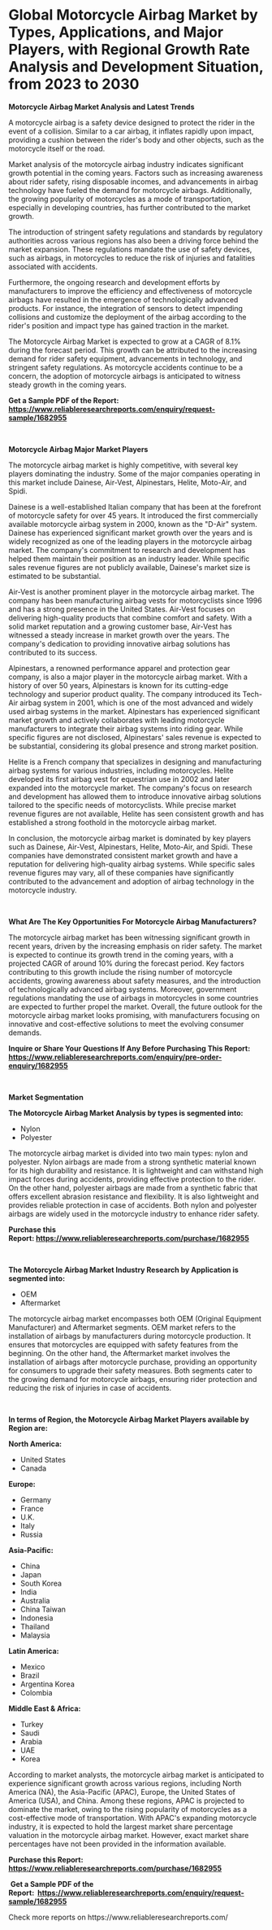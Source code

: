 <p><h1>Global Motorcycle Airbag Market by Types, Applications, and Major Players, with Regional Growth Rate Analysis and Development Situation, from 2023 to 2030</h1></p><p><strong>Motorcycle Airbag Market Analysis and Latest Trends</strong></p>
<p><p>A motorcycle airbag is a safety device designed to protect the rider in the event of a collision. Similar to a car airbag, it inflates rapidly upon impact, providing a cushion between the rider's body and other objects, such as the motorcycle itself or the road.</p><p>Market analysis of the motorcycle airbag industry indicates significant growth potential in the coming years. Factors such as increasing awareness about rider safety, rising disposable incomes, and advancements in airbag technology have fueled the demand for motorcycle airbags. Additionally, the growing popularity of motorcycles as a mode of transportation, especially in developing countries, has further contributed to the market growth.</p><p>The introduction of stringent safety regulations and standards by regulatory authorities across various regions has also been a driving force behind the market expansion. These regulations mandate the use of safety devices, such as airbags, in motorcycles to reduce the risk of injuries and fatalities associated with accidents.</p><p>Furthermore, the ongoing research and development efforts by manufacturers to improve the efficiency and effectiveness of motorcycle airbags have resulted in the emergence of technologically advanced products. For instance, the integration of sensors to detect impending collisions and customize the deployment of the airbag according to the rider's position and impact type has gained traction in the market.</p><p>The Motorcycle Airbag Market is expected to grow at a CAGR of 8.1% during the forecast period. This growth can be attributed to the increasing demand for rider safety equipment, advancements in technology, and stringent safety regulations. As motorcycle accidents continue to be a concern, the adoption of motorcycle airbags is anticipated to witness steady growth in the coming years.</p></p>
<p><strong>Get a Sample PDF of the Report:&nbsp; <a href="https://www.reliableresearchreports.com/enquiry/request-sample/1682955">https://www.reliableresearchreports.com/enquiry/request-sample/1682955</a></strong></p>
<p>&nbsp;</p>
<p><strong>Motorcycle Airbag Major Market Players</strong></p>
<p><p>The motorcycle airbag market is highly competitive, with several key players dominating the industry. Some of the major companies operating in this market include Dainese, Air-Vest, Alpinestars, Helite, Moto-Air, and Spidi. </p><p>Dainese is a well-established Italian company that has been at the forefront of motorcycle safety for over 45 years. It introduced the first commercially available motorcycle airbag system in 2000, known as the "D-Air" system. Dainese has experienced significant market growth over the years and is widely recognized as one of the leading players in the motorcycle airbag market. The company's commitment to research and development has helped them maintain their position as an industry leader. While specific sales revenue figures are not publicly available, Dainese's market size is estimated to be substantial.</p><p>Air-Vest is another prominent player in the motorcycle airbag market. The company has been manufacturing airbag vests for motorcyclists since 1996 and has a strong presence in the United States. Air-Vest focuses on delivering high-quality products that combine comfort and safety. With a solid market reputation and a growing customer base, Air-Vest has witnessed a steady increase in market growth over the years. The company's dedication to providing innovative airbag solutions has contributed to its success.</p><p>Alpinestars, a renowned performance apparel and protection gear company, is also a major player in the motorcycle airbag market. With a history of over 50 years, Alpinestars is known for its cutting-edge technology and superior product quality. The company introduced its Tech-Air airbag system in 2001, which is one of the most advanced and widely used airbag systems in the market. Alpinestars has experienced significant market growth and actively collaborates with leading motorcycle manufacturers to integrate their airbag systems into riding gear. While specific figures are not disclosed, Alpinestars' sales revenue is expected to be substantial, considering its global presence and strong market position.</p><p>Helite is a French company that specializes in designing and manufacturing airbag systems for various industries, including motorcycles. Helite developed its first airbag vest for equestrian use in 2002 and later expanded into the motorcycle market. The company's focus on research and development has allowed them to introduce innovative airbag solutions tailored to the specific needs of motorcyclists. While precise market revenue figures are not available, Helite has seen consistent growth and has established a strong foothold in the motorcycle airbag market.</p><p>In conclusion, the motorcycle airbag market is dominated by key players such as Dainese, Air-Vest, Alpinestars, Helite, Moto-Air, and Spidi. These companies have demonstrated consistent market growth and have a reputation for delivering high-quality airbag systems. While specific sales revenue figures may vary, all of these companies have significantly contributed to the advancement and adoption of airbag technology in the motorcycle industry.</p></p>
<p>&nbsp;</p>
<p><strong>What Are The Key Opportunities For Motorcycle Airbag Manufacturers?</strong></p>
<p><p>The motorcycle airbag market has been witnessing significant growth in recent years, driven by the increasing emphasis on rider safety. The market is expected to continue its growth trend in the coming years, with a projected CAGR of around 10% during the forecast period. Key factors contributing to this growth include the rising number of motorcycle accidents, growing awareness about safety measures, and the introduction of technologically advanced airbag systems. Moreover, government regulations mandating the use of airbags in motorcycles in some countries are expected to further propel the market. Overall, the future outlook for the motorcycle airbag market looks promising, with manufacturers focusing on innovative and cost-effective solutions to meet the evolving consumer demands.</p></p>
<p><strong>Inquire or Share Your Questions If Any Before Purchasing This Report: <a href="https://www.reliableresearchreports.com/enquiry/pre-order-enquiry/1682955">https://www.reliableresearchreports.com/enquiry/pre-order-enquiry/1682955</a></strong></p>
<p>&nbsp;</p>
<p><strong>Market Segmentation</strong></p>
<p><strong>The Motorcycle Airbag Market Analysis by types is segmented into:</strong></p>
<p><ul><li>Nylon</li><li>Polyester</li></ul></p>
<p><p>The motorcycle airbag market is divided into two main types: nylon and polyester. Nylon airbags are made from a strong synthetic material known for its high durability and resistance. It is lightweight and can withstand high impact forces during accidents, providing effective protection to the rider. On the other hand, polyester airbags are made from a synthetic fabric that offers excellent abrasion resistance and flexibility. It is also lightweight and provides reliable protection in case of accidents. Both nylon and polyester airbags are widely used in the motorcycle industry to enhance rider safety.</p></p>
<p><strong>Purchase this Report:&nbsp;<a href="https://www.reliableresearchreports.com/purchase/1682955">https://www.reliableresearchreports.com/purchase/1682955</a></strong></p>
<p>&nbsp;</p>
<p><strong>The Motorcycle Airbag Market Industry Research by Application is segmented into:</strong></p>
<p><ul><li>OEM</li><li>Aftermarket</li></ul></p>
<p><p>The motorcycle airbag market encompasses both OEM (Original Equipment Manufacturer) and Aftermarket segments. OEM market refers to the installation of airbags by manufacturers during motorcycle production. It ensures that motorcycles are equipped with safety features from the beginning. On the other hand, the Aftermarket market involves the installation of airbags after motorcycle purchase, providing an opportunity for consumers to upgrade their safety measures. Both segments cater to the growing demand for motorcycle airbags, ensuring rider protection and reducing the risk of injuries in case of accidents.</p></p>
<p>&nbsp;</p>
<p><strong>In terms of Region, the Motorcycle Airbag Market Players available by Region are:</strong></p>
<p>
    <p> <strong> North America: </strong>
        <ul>
            <li>United States</li>
            <li>Canada</li>
        </ul>
        </p> 
    <p> <strong> Europe: </strong>
        <ul>
            <li>Germany</li>
            <li>France</li>
            <li>U.K.</li>
            <li>Italy</li>
            <li>Russia</li>
        </ul>
        </p> 
    <p> <strong> Asia-Pacific: </strong>
        <ul>
            <li>China</li>
            <li>Japan</li>
            <li>South Korea</li>
            <li>India</li>
            <li>Australia</li>
            <li>China Taiwan</li>
            <li>Indonesia</li>
            <li>Thailand</li>
            <li>Malaysia</li>
        </ul>
        </p> 
    <p> <strong> Latin America: </strong>
        <ul>
            <li>Mexico</li>
            <li>Brazil</li>
            <li>Argentina Korea</li>
            <li>Colombia</li>
        </ul>
        </p> 
    <p> <strong> Middle East & Africa: </strong>
        <ul>
            <li>Turkey</li>
            <li>Saudi</li>
            <li>Arabia</li>
            <li>UAE</li>
            <li>Korea</li>
        </ul>
    </p>
    </p>
<p><p>According to market analysts, the motorcycle airbag market is anticipated to experience significant growth across various regions, including North America (NA), the Asia-Pacific (APAC), Europe, the United States of America (USA), and China. Among these regions, APAC is projected to dominate the market, owing to the rising popularity of motorcycles as a cost-effective mode of transportation. With APAC's expanding motorcycle industry, it is expected to hold the largest market share percentage valuation in the motorcycle airbag market. However, exact market share percentages have not been provided in the information available.</p></p>
<p><strong>Purchase this Report: <a href="https://www.reliableresearchreports.com/purchase/1682955">https://www.reliableresearchreports.com/purchase/1682955</a></strong></p>
<p>&nbsp;<strong>Get a Sample PDF of the Report:&nbsp;&nbsp;<a href="https://www.reliableresearchreports.com/enquiry/request-sample/1682955">https://www.reliableresearchreports.com/enquiry/request-sample/1682955</a></strong></p>
<p><strong></strong></p>
<p>Check more reports on https://www.reliableresearchreports.com/</p>